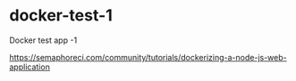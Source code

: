 # docker-test-1
Docker test app -1

https://semaphoreci.com/community/tutorials/dockerizing-a-node-js-web-application
